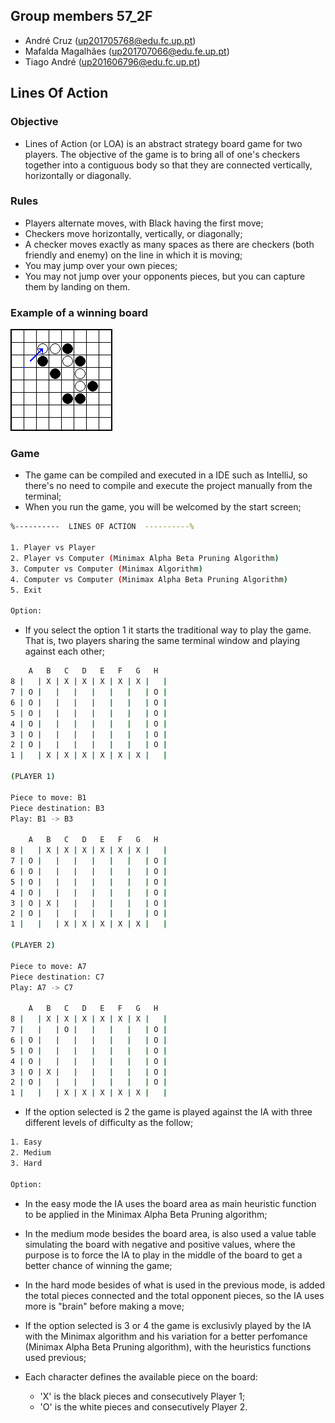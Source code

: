 ## Group members 57_2F
- André Cruz (up201705768@edu.fc.up.pt)
- Mafalda Magalhães (up201707066@edu.fe.up.pt)
- Tiago André (up201606796@edu.fc.up.pt)

## Lines Of Action
### Objective
- Lines of Action (or LOA) is an abstract strategy board game for two players. The objective of the game is to bring all of one's checkers together into a contiguous body so that they are connected vertically, horizontally or diagonally.

### Rules
- Players alternate moves, with Black having the first move;
- Checkers move horizontally, vertically, or diagonally;
- A checker moves exactly as many spaces as there are checkers (both friendly and enemy) on the line in which it is moving;
- You may jump over your own pieces;
- You may not jump over your opponents pieces, but you can capture them by landing on them.

### Example of a winning board
![Winning Board](/docs/LOA.png)

### Game
- The game can be compiled and executed in a IDE such as IntelliJ, so there's no need to compile and execute the project manually from the terminal;
- When you run the game, you will be welcomed by the start screen;
```bash
%----------  LINES OF ACTION  ----------%
  
1. Player vs Player
2. Player vs Computer (Minimax Alpha Beta Pruning Algorithm)
3. Computer vs Computer (Minimax Algorithm)
4. Computer vs Computer (Minimax Alpha Beta Pruning Algorithm)
5. Exit
  
Option: 
```
- If you select the option 1 it starts the traditional way to play the game. That is, two players sharing the same terminal window and playing against each other;

```bash
    A   B   C   D   E   F   G   H
8 |   | X | X | X | X | X | X |   | 
7 | O |   |   |   |   |   |   | O | 
6 | O |   |   |   |   |   |   | O | 
5 | O |   |   |   |   |   |   | O | 
4 | O |   |   |   |   |   |   | O | 
3 | O |   |   |   |   |   |   | O | 
2 | O |   |   |   |   |   |   | O | 
1 |   | X | X | X | X | X | X |   | 

(PLAYER 1)

Piece to move: B1
Piece destination: B3
Play: B1 -> B3

    A   B   C   D   E   F   G   H
8 |   | X | X | X | X | X | X |   | 
7 | O |   |   |   |   |   |   | O | 
6 | O |   |   |   |   |   |   | O | 
5 | O |   |   |   |   |   |   | O | 
4 | O |   |   |   |   |   |   | O | 
3 | O | X |   |   |   |   |   | O | 
2 | O |   |   |   |   |   |   | O | 
1 |   |   | X | X | X | X | X |   | 

(PLAYER 2)

Piece to move: A7
Piece destination: C7
Play: A7 -> C7

    A   B   C   D   E   F   G   H
8 |   | X | X | X | X | X | X |   | 
7 |   |   | O |   |   |   |   | O | 
6 | O |   |   |   |   |   |   | O | 
5 | O |   |   |   |   |   |   | O | 
4 | O |   |   |   |   |   |   | O | 
3 | O | X |   |   |   |   |   | O | 
2 | O |   |   |   |   |   |   | O | 
1 |   |   | X | X | X | X | X |   | 
```

- If the option selected is 2 the game is played against the IA with three different levels of difficulty as the follow;

```bash
1. Easy
2. Medium
3. Hard
  
Option:
```
- In the easy mode the IA uses the board area as main heuristic function to be applied in the Minimax Alpha Beta Pruning algorithm;
- In the medium mode besides the board area, is also used a value table simulating the board with negative and positive values, where the purpose is to force the IA to play in the middle of the board to get a better chance of winning the game;
- In the hard mode besides of what is used in the previous mode, is added the total pieces connected and the total opponent pieces, so the IA uses more is "brain" before making a move;

- If the option selected is 3 or 4 the game is exclusivly played by the IA with the Minimax algorithm and his variation for a better perfomance (Minimax Alpha Beta Pruning algorithm), with the heuristics functions used previous;

- Each character defines the available piece on the board:
  - 'X' is the black pieces and consecutively Player 1;
  - 'O' is the white pieces and consecutively Player 2.

